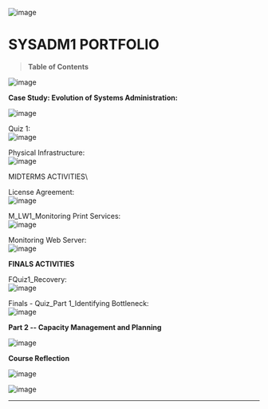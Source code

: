 ![image](https://github.com/user-attachments/assets/31880acf-d86e-4396-ac0e-2f59bdbb8bae)


# SYSADM1 PORTFOLIO

> **Table of Contents**

![image](https://github.com/user-attachments/assets/42d43d22-07ae-4df6-9cbf-f5290ee183d4)


**Case Study: Evolution of Systems Administration:**

![image](https://github.com/user-attachments/assets/0702d34c-9a85-4132-8cb9-036665763a64)


Quiz 1:\
![image](https://github.com/user-attachments/assets/c2f78eab-28b0-4396-953d-dc0e4cebff5e)


Physical Infrastructure:\
![image](https://github.com/user-attachments/assets/320e0c78-c568-4cb2-b333-dd57c62ff4b2)


MIDTERMS ACTIVITIES\

License Agreement:\
![image](https://github.com/user-attachments/assets/475a9393-1be8-48fc-9188-75aec458ca9a)


M_LW1_Monitoring Print Services:\
![image](https://github.com/user-attachments/assets/9aaedb14-1062-4ee1-a882-edaf159b3923)


Monitoring Web Server:\
![image](https://github.com/user-attachments/assets/b31c3b49-ae39-4d3f-bd67-0c66c9ae685f)


**FINALS ACTIVITIES**

FQuiz1_Recovery:\
![image](https://github.com/user-attachments/assets/da896385-0db5-4a2e-9ea0-2c470524c924)


Finals - Quiz_Part 1_Identifying Bottleneck:\
![image](https://github.com/user-attachments/assets/61022ee6-9128-408d-9a13-0769788ae790)



**Part 2 -- Capacity Management and Planning**

![image](https://github.com/user-attachments/assets/e69af7cb-f426-482a-9979-cc817644a0c1)


**Course Reflection**

![image](https://github.com/user-attachments/assets/290052f6-bc1f-4db0-8182-3baae2dd93f9)

![image](https://github.com/user-attachments/assets/0d795621-f733-4d3b-89aa-c9cd0424af13)

  -----------------------------------------------------------------------
